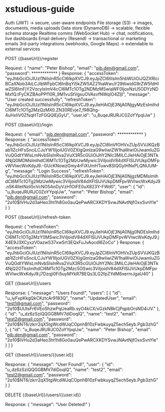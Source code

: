 # xstudious-guide

Auth (JWT) → secure, user-aware endpoints
File storage (S3) → images, documents, media uploads
Data store (DynamoDB) → scalable, flexible schema storage
Realtime comms (WebSocket Hub) → chat, notifications, live dashboards
Email delivery (Resend) → transactional or marketing emails
3rd-party integrations (webhooks, Google Maps) → extendable to external services

POST {{baseUrl}}/register

Request:
{
  "name": "Peter Bishop",
  "email": "pjb.den@gmail.com",
  "password": ************
}
Response:
{
    "accessToken": "eyJhbGciOiJIUzI1NiIsInR5cCI6IkpXVCJ9.eyJpZCI6IiIsIm5hbWUiOiJQZXRlciBCaXNob3AiLCJlbWFpbCI6InBqYi5kZW5AZ21haWwuY29tIiwidG9rZW5fdHlwZSI6ImFjY2VzcyIsImV4cCI6MTc1OTg2NDMzMSwiaWF0IjoxNzU5ODYzNDMxfQ.tFyCKZBAoPPf10R_9M1vuStVgsuOVAsvfNWqIO4ZljI",
    "message": "User created successfully",
    "refreshToken": "eyJhbGciOiJIUzI1NiIsInR5cCI6IkpXVCJ9.eyJleHAiOjE3NjA0NjgyMzEsImlhdCI6MTc1OTg2MzQzMX0.ZN30REvje7_f98Qhg-4uHxIiV0ZfsqHTzFGQQlEjGyU",
    "user.id": "u_8uqeJRURJC0ZoYYpqlJw"
}

POST {{baseUrl}}/login

Request:
{
  "email": "pjb.den@gmail.com",
  "password": ************
}
Response:
{
    "accessToken": "eyJhbGciOiJIUzI1NiIsInR5cCI6IkpXVCJ9.eyJpZCI6InVfOHVxZUpSVVJKQzBab1lZcHFsSnciLCJuYW1lIjoiUGV0ZXIgQmlzaG9wIiwiZW1haWwiOiJwamIuZGVuQGdtYWlsLmNvbSIsInRva2VuX3R5cGUiOiJhY2Nlc3MiLCJleHAiOjE3NTk4NjQ0MDMsImlhdCI6MTc1OTg2MzUwMywic3ViIjoidV84dXFlSlJVUkpDMFpvWVlwcWxKdyJ9.-GUcKNowzGmy4rFiXUmHTuwv8SlQGyIHNxPLQNUUM-g",
    "message": "Login Success",
    "refreshToken": "eyJhbGciOiJIUzI1NiIsInR5cCI6IkpXVCJ9.eyJleHAiOjE3NjA0NjgzMDMsImlhdCI6MTc1OTg2MzUwMywic3ViIjoidV84dXFlSlJVUkpDMFpvWVlwcWxKdyJ9.n5K4IletNzli5cVcNO5AnDyVzH1OiFE0uX823Y-FWd0",
    "user": {
        "id": "u_8uqeJRURJC0ZoYYpqlJw",
        "name": "Peter Bishop",
        "email": "pjb.den@gmail.com",
        "password": "$2a$10$lVHu2d3aHeo3ht1h8Go0auQePwARCXKDYSvwJNAvtNjfOxxSvnYle"
    }
}

POST {{baseUrl}}/refresh-token

Request:
{
  "refreshToken": "eyJhbGciOiJIUzI1NiIsInR5cCI6IkpXVCJ9.eyJleHAiOjE3NjA0Njg0NDEsImlhdCI6MTc1OTg2MzY0MSwic3ViIjoidV84dXFlSlJVUkpDMFpvWVlwcWxKdyJ9.jX4E9J3XCyxzV0azwS37xwSrt3EQxFuJvAocdl6ZoCo"
}
Response:
{
    "accessToken": "eyJhbGciOiJIUzI1NiIsInR5cCI6IkpXVCJ9.eyJpZCI6InVfOHVxZUpSVVJKQzBab1lZcHFsSnciLCJuYW1lIjoiUGV0ZXIgQmlzaG9wIiwiZW1haWwiOiJwamIuZGVuQGdtYWlsLmNvbSIsInRva2VuX3R5cGUiOiJhY2Nlc3MiLCJleHAiOjE3NTk4NjQ2OTksImlhdCI6MTc1OTg2Mzc5OSwic3ViIjoidV84dXFlSlJVUkpDMFpvWVlwcWxKdyJ9.j7Dzqji0Fi5uyMYkR7BEQs3LG2fpZYdM6xermJgaU40"
}

GET {{baseUrl}}/users

Response: 
{
    "message": "Users Found!",
    "users": [
        {
            "id": "u_iyFxpKkgQkCKztcAr9183Q",
            "name": "UpdatedUser",
            "email": "test1@gmail.com",
            "password": "$2a$10$UUtsFr6VEoShzwPqUeaRb.syO4kCX/xGzkN8kCjPqpbOrsND4iJV."
        },
        {
            "id": "u_dz6zSziQQGGBMV7diDoqlQ",
            "name": "test2",
            "email": "test2@gmail.com",
            "password": "$2a$10$NT6/zkrr2qX5tgWcdWJqCOpnhB10zFwbkuyqZ5ech5eyb.Pgb3zhG"
        },
        {
            "id": "u_8uqeJRURJC0ZoYYpqlJw",
            "name": "Peter Bishop",
            "email": "pjb.den@gmail.com",
            "password": "$2a$10$lVHu2d3aHeo3ht1h8Go0auQePwARCXKDYSvwJNAvtNjfOxxSvnYle"
        }
    ]
}

GET {{baseUrl}}/users/{{user.id}}

Response:
{
    "message": "User Found!",
    "user": {
        "id": "u_dz6zSziQQGGBMV7diDoqlQ",
        "name": "test2",
        "email": "test2@gmail.com",
        "password": "$2a$10$NT6/zkrr2qX5tgWcdWJqCOpnhB10zFwbkuyqZ5ech5eyb.Pgb3zhG"
    }
}

DELETE {{baseUrl}}/users/{{user.id}}

Response: 
{
    "message": "User Deleted!"
}